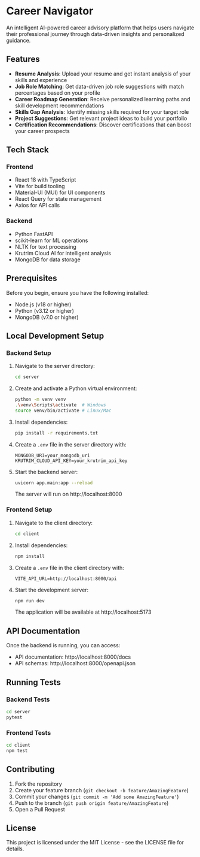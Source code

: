 # Career Navigator

An intelligent AI-powered career advisory platform that helps users navigate their professional journey through data-driven insights and personalized guidance.

## Features

- **Resume Analysis**: Upload your resume and get instant analysis of your skills and experience
- **Job Role Matching**: Get data-driven job role suggestions with match percentages based on your profile
- **Career Roadmap Generation**: Receive personalized learning paths and skill development recommendations
- **Skills Gap Analysis**: Identify missing skills required for your target role
- **Project Suggestions**: Get relevant project ideas to build your portfolio
- **Certification Recommendations**: Discover certifications that can boost your career prospects

## Tech Stack

### Frontend
- React 18 with TypeScript
- Vite for build tooling
- Material-UI (MUI) for UI components
- React Query for state management
- Axios for API calls

### Backend
- Python FastAPI
- scikit-learn for ML operations
- NLTK for text processing
- Krutrim Cloud AI for intelligent analysis
- MongoDB for data storage

## Prerequisites

Before you begin, ensure you have the following installed:
- Node.js (v18 or higher)
- Python (v3.12 or higher)
- MongoDB (v7.0 or higher)

## Local Development Setup

### Backend Setup

1. Navigate to the server directory:
   ```bash
   cd server
   ```

2. Create and activate a Python virtual environment:
   ```bash
   python -m venv venv
   .\venv\Scripts\activate  # Windows
   source venv/bin/activate # Linux/Mac
   ```

3. Install dependencies:
   ```bash
   pip install -r requirements.txt
   ```

4. Create a `.env` file in the server directory with:
   ```
   MONGODB_URI=your_mongodb_uri
   KRUTRIM_CLOUD_API_KEY=your_krutrim_api_key
   ```

5. Start the backend server:
   ```bash
   uvicorn app.main:app --reload
   ```
   The server will run on http://localhost:8000

### Frontend Setup

1. Navigate to the client directory:
   ```bash
   cd client
   ```

2. Install dependencies:
   ```bash
   npm install
   ```

3. Create a `.env` file in the client directory with:
   ```
   VITE_API_URL=http://localhost:8000/api
   ```

4. Start the development server:
   ```bash
   npm run dev
   ```
   The application will be available at http://localhost:5173

## API Documentation

Once the backend is running, you can access:
- API documentation: http://localhost:8000/docs
- API schemas: http://localhost:8000/openapi.json

## Running Tests

### Backend Tests
```bash
cd server
pytest
```

### Frontend Tests
```bash
cd client
npm test
```

## Contributing

1. Fork the repository
2. Create your feature branch (`git checkout -b feature/AmazingFeature`)
3. Commit your changes (`git commit -m 'Add some AmazingFeature'`)
4. Push to the branch (`git push origin feature/AmazingFeature`)
5. Open a Pull Request

## License

This project is licensed under the MIT License - see the LICENSE file for details.
